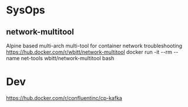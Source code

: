 # SysOps
## network-multitool
Alpine based multi-arch multi-tool for container network troubleshooting
https://hub.docker.com/r/wbitt/network-multitool
docker run -it --rm --name net-tools wbitt/network-multitool bash

# Dev
https://hub.docker.com/r/confluentinc/cp-kafka
